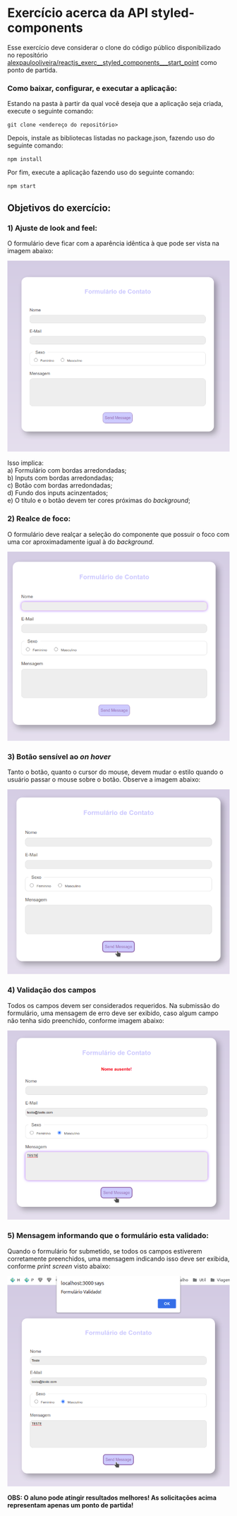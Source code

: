 # Exercício acerca da API styled-components

Esse exercício deve considerar o clone do código público disponibilizado no repositório [alexpaulooliveira/reactjs_exerc__styled_components___start_point](https://github.com/alexpaulooliveira/reactjs_exerc__styled_components___start_point) como ponto de partida.

### Como baixar, configurar, e executar a aplicação:

Estando na pasta à partir da qual você deseja que a aplicação seja criada, execute o seguinte comando:

```
git clone <endereço do repositório>
```

Depois, instale as bibliotecas listadas no package.json, fazendo uso do seguinte comando:

```
npm install
```

Por fim, execute a aplicação fazendo uso do seguinte comando:


```
npm start
```

## Objetivos do exercício:


### 1) Ajuste de look and feel:

O formulário deve ficar com a aparência idêntica à que pode ser vista na imagem abaixo:

![Drag Racing](./img/../src/img/sample.png)

Isso implica:\
a) Formulário com bordas arredondadas;\
b) Inputs com bordas arredondadas;\
c) Botão com bordas arredondadas;\
d) Fundo dos inputs acinzentados;\
e) O título e o botão devem ter cores próximas do *background*;


### 2) Realce de foco:

O formulário deve realçar a seleção do componente que possuir o foco com uma cor aproximadamente igual à do *background*.

![Drag Racing](./img/../src/img/sample2.png)

### 3) Botão sensível ao *on hover*

Tanto o botão, quanto o cursor do mouse, devem mudar o estilo quando o usuário passar o mouse sobre o botão. Observe a imagem abaixo:

![Drag Racing](./img/../src/img/sample3.png)

### 4) Validação dos campos

Todos os campos devem ser considerados requeridos. Na submissão do formulário, uma mensagem de erro deve ser exibido, caso algum campo não tenha sido preenchido, conforme imagem abaixo:

![Drag Racing](./img/../src/img/sample4.png)

### 5) Mensagem informando que o formulário esta validado:

Quando o formulário for submetido, se todos os campos estiverem corretamente preenchidos, uma mensagem indicando isso deve ser exibida, conforme *print screen* visto abaixo:

![Drag Racing](./img/../src/img/sample5.png)

**OBS: O aluno pode atingir resultados melhores! As solicitações acima representam apenas um ponto de partida!**

